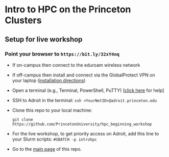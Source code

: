# Intro to HPC on the Princeton Clusters

## Setup for live workshop

### Point your browser to `https://bit.ly/32xY4nq`

+ If on-campus then connect to the eduroam wireless network

+ If off-campus then install and connect via the GlobalProtect VPN</a> on your laptop (<a href="https://www.princeton.edu/vpn">installation directions</a>)

+ Open a terminal (e.g., Terminal, PowerShell, PuTTY) [<a href="https://researchcomputing.princeton.edu/education/training/hardware-and-software-requirements-picscie-workshops" target="_blank">click here</a> for help]

+ SSH to Adroit in the terminal: `ssh <YourNetID>@adroit.princeton.edu`

+ Clone this repo to your local machine:

   `git clone https://github.com/PrincetonUniversity/hpc_beginning_workshop`

+ For the live workshop, to get priority access on Adroit, add this line to your Slurm scripts: `#SBATCH -p introhpc`
 
+ Go to the [main page](https://github.com/PrincetonUniversity/hpc_beginning_workshop) of this repo.
